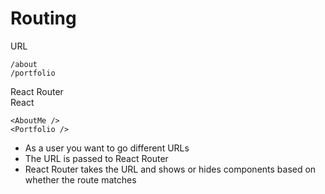 # Routing

<div class="row">
<div class="cell-2">
<div class="node"><div class="node-inner" id="url">URL</div></div>

`/about` <br />
`/portfolio`

</div>
<div class="cell-2">
<div class="node"><div class="node-inner" id="router">React Router</div></div>
</div>
<div class="cell-2">
<div class="node"><div class="node-inner" id="react">React</div></div>

`<AboutMe />` <br />
`<Portfolio />`

</div>
</div>

<div class="line line-arrow-end" data-from="url" data-to="router"></div>
<div class="line line-arrow-end" data-from="router" data-to="react"></div>

* As a user you want to go different URLs
* The URL is passed to React Router
* React Router takes the URL and shows or hides components based on whether the route matches


